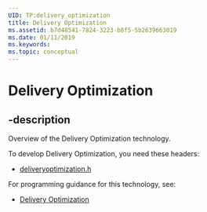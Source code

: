 ```yaml
---
UID: TP:delivery_optimization
title: Delivery Optimization
ms.assetid: b7d48541-7824-3223-b8f5-5b2639663019
ms.date: 01/11/2019
ms.keywords: 
ms.topic: conceptual
---
```


# Delivery Optimization

## -description

Overview of the Delivery Optimization technology.

To develop Delivery Optimization, you need these headers:

 * [deliveryoptimization.h](../deliveryoptimization/index.md)

For programming guidance for this technology, see:
* [Delivery Optimization](/windows/win32/delivery_optimization)

